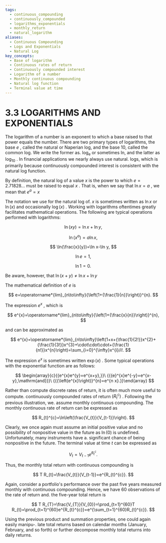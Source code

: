 ```yaml
---
tags:
  - continuous_compounding
  - continuously_compounded
  - logarithms_exponentials
  - monthly_return
  - natural_logarithm
aliases:
  - Continuous Compounding
  - Logs and Exponentials
  - Natural Log
key_concepts:
  - Base of logarithm
  - Continuous rates of return
  - Continuously compounded interest
  - Logarithm of a number
  - Monthly continuous compounding
  - Natural log function
  - Terminal value at time
---
```


# 3.3 LOGARITHMS AND EXPONENTIALS

The logarithm of a number is an exponent to which a base raised to that power equals the number. There are two primary types of logarithms, the base $e$ , called the natural or Naperian log, and the base 10, called the common log. We write the former as. $\log_{\mathrm{e}}$ or sometimes In, and the latter as $\log_{10}$ . In financial applications we nearly always use natural. logs, which is primarily because continuously compounded interest is consistent with the natural log function.

By definition, the natural log of a value $x$ is the power to which $e=2.71828\dots$ must be raised to equal $x$ . That is, when we say that $\ln x=a$ , we mean that $e^{a}=x$

The notation we use for the natural log of. $x$ is sometimes written as $\ln x$ or $\ln(x)$ and occasionally $\log(x)$ . Working with logarithms oftentimes greatly facilitates mathematical operations. The following are typical operations performed with logarithms:

$$
\ln(x y)=\ln x+\ln y,
$$

$$
\ln\left(x^{a}\right)=a\ln x,
$$

$$
\ln(\frac{x}{y})=\ln x-\ln y,
$$

$$
\ln e=1,
$$

$$
\ln1=0.
$$

Be aware, however, that $\ln(x+y)\neq\ln x+\ln y$

The mathematical definition of $e$ is

$$
e=\operatorname*{lim}_{n\to\infty}{\left(1+{\frac{1}{n}}\right)}^{n}.
$$

The expression $e^{x}$ , which is

$$
e^{x}=\operatorname*{lim}_{n\to\infty}{\left(1+{\frac{x}{n}}\right)}^{n},
$$

and can be approximated as

$$
e^{x}=\operatorname*{lim}_{n\to\infty}\left(1+x+{\frac{1}{2!}}x^{2}+{\frac{1}{3!}}x^{3}+\cdot\cdot\cdot+{\frac{1}{n!}}x^{n}\right)=\sum_{i=0}^{\infty}x^{i}/i!.
$$

The expression $e^{x}$ is sometimes written $\exp(x)$ . Some typical operations with the exponential function are as follows:

$$
\begin{array}{c}{{e^{x}e^{y}=e^{x+y},}}\ {{{e}^{x}e^{-y}=e^{x-y},\mathrm{and}}}\ {{{\left(e^{x}\right)}^{n}=e^{n x}.}}\end{array}
$$

Rather than compute discrete rates of return, it is often much more useful to compute. continuously compounded rates of return $(R_{t}^{c})$ . Following the previous illustration, we. assume monthly continuous compounding. The monthly continuous rate of return can be expressed as

$$
R_{t}^{c}=\ln\left(\frac{V_{t}}{V_{t-1}}\right).
$$

Clearly, we once again must assume an initial positive value and no possibility of nonpositive value in the future as $\ln(0)$ is undefined. Unfortunately, many instruments have a. significant chance of being nonpositive in the future. The terminal value at time $t$ can be expressed as

$$
V_{t}=V_{t-1}e^{R_{t}^{c}}.
$$

Thus, the monthly total return with continuous compounding is

$$
T R_{t}=\frac{V_{t}}{V_{t-1}}=e^{R_{t}^{c}}.
$$

Again, consider a portfolio's performance over the past five years measured monthly with continuous compounding. Hence, we have 60 observations of the rate of return and. the five-year total return is

$$
T R_{T}=\frac{V_{T}}{V_{0}}=\prod_{t=1}^{60}T R_{t}=\prod_{t=1}^{60}e^{R_{t}^{c}}=e^{\sum_{t=1}^{60}R_{t}^{c}}.
$$

Using the previous product and summation properties, one could again easily manipu-. late total returns based on calendar months (January, February, and so forth) or further decompose monthly total returns into daily returns.
